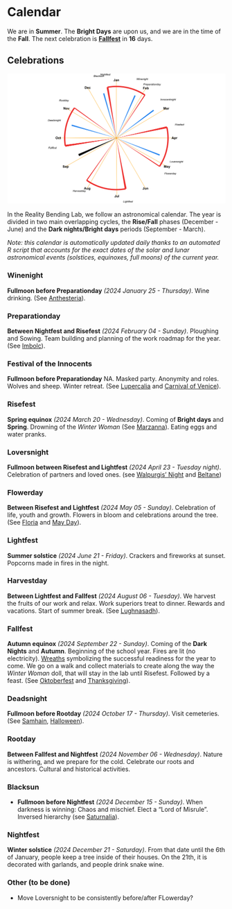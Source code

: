 
# Calendar

We are in **Summer**. The **Bright Days** are upon us, and we are in the
time of the **Fall**. The next celebration is
[**Fallfest**](https://github.com/RealityBending/Calendar#Fallfest) in
**16** days.

## Celebrations

![](calendar_plot-1.png)<!-- -->

In the Reality Bending Lab, we follow an astronomical calendar. The year
is divided in two main overlapping cycles, the **Rise/Fall** phases
(December - June) and the **Dark nights/Bright days** periods
(September - March).

*Note: this calendar is automatically updated daily thanks to an
automated R script that accounts for the exact dates of the solar and
lunar astronomical events (solstices, equinoxes, full moons) of the
current year.*

### Winenight

**Fullmoon before Preparationday** *(2024 January 25 - Thursday)*. Wine
drinking. (See
[Anthesteria](https://en.wikipedia.org/wiki/Anthesteria)).

### Preparationday

**Between Nightfest and Risefest** *(2024 February 04 - Sunday)*.
Ploughing and Sowing. Team building and planning of the work roadmap for
the year. (See [Imbolc](https://en.wikipedia.org/wiki/Imbolc)).

### Festival of the Innocents

**Fullmoon before Preparationday** NA. Masked party. Anonymity and
roles. Wolves and sheep. Winter retreat. (See
[Lupercalia](https://en.wikipedia.org/wiki/Lupercalia) and [Carnival of
Venice](https://en.wikipedia.org/wiki/Carnival_of_Venice)).

### Risefest

**Spring equinox** *(2024 March 20 - Wednesday)*. Coming of **Bright
days** and **Spring**. Drowning of the *Winter Woman* (See
[Marzanna](https://wpna.fm/polish-traditions-the-drowning-of-marzanna/)).
Eating eggs and water pranks.

### Loversnight

**Fullmoon between Risefest and Lightfest** *(2024 April 23 - Tuesday
night)*. Celebration of partners and loved ones. (see [Walpurgis’
Night](https://en.wikipedia.org/wiki/Walpurgis_Night) and
[Beltane](https://en.wikipedia.org/wiki/Beltane))

### Flowerday

**Between Risefest and Lightfest** *(2024 May 05 - Sunday)*. Celebration
of life, youth and growth. Flowers in bloom and celebrations around the
tree. (See [Floria](https://en.wikipedia.org/wiki/Floralia) and [May
Day](https://en.wikipedia.org/wiki/May_Day)).

### Lightfest

**Summer solstice** *(2024 June 21 - Friday)*. Crackers and fireworks at
sunset. Popcorns made in fires in the night.

### Harvestday

**Between Lightfest and Fallfest** *(2024 August 06 - Tuesday)*. We
harvest the fruits of our work and relax. Work superiors treat to
dinner. Rewards and vacations. Start of summer break. (See
[Lughnasadh](https://en.wikipedia.org/wiki/Lughnasadh)).

### Fallfest

**Autumn equinox** *(2024 September 22 - Sunday)*. Coming of the **Dark
Nights** and **Autumn**. Beginning of the school year. Fires are lit (no
electricity). [Wreaths](https://en.wikipedia.org/wiki/Do%C5%BCynki)
symbolizing the successful readiness for the year to come. We go on a
walk and collect materials to create along the way the *Winter Woman*
doll, that will stay in the lab until Risefest. Followed by a feast.
(See [Oktoberfest](https://en.wikipedia.org/wiki/Oktoberfest) and
[Thanksgiving](https://en.wikipedia.org/wiki/Thanksgiving)).

### Deadsnight

**Fullmoon before Rootday** *(2024 October 17 - Thursday)*. Visit
cemeteries. (See [Samhain](https://en.wikipedia.org/wiki/Samhain),
[Halloween](https://en.wikipedia.org/wiki/Halloween)).

### Rootday

**Between Fallfest and Nightfest** *(2024 November 06 - Wednesday)*.
Nature is withering, and we prepare for the cold. Celebrate our roots
and ancestors. Cultural and historical activities.

### Blacksun

- **Fullmoon before Nightfest** *(2024 December 15 - Sunday)*. When
  darkness is winning: Chaos and mischief. Elect a “Lord of Misrule”.
  Inversed hierarchy (see
  [Saturnalia](https://en.wikipedia.org/wiki/Saturnalia)).

### Nightfest

**Winter solstice** *(2024 December 21 - Saturday)*. From that date
until the 6th of January, people keep a tree inside of their houses. On
the 21th, it is decorated with garlands, and people drink snake wine.

### Other (to be done)

- Move Loversnight to be consistently before/after FLowerday?
